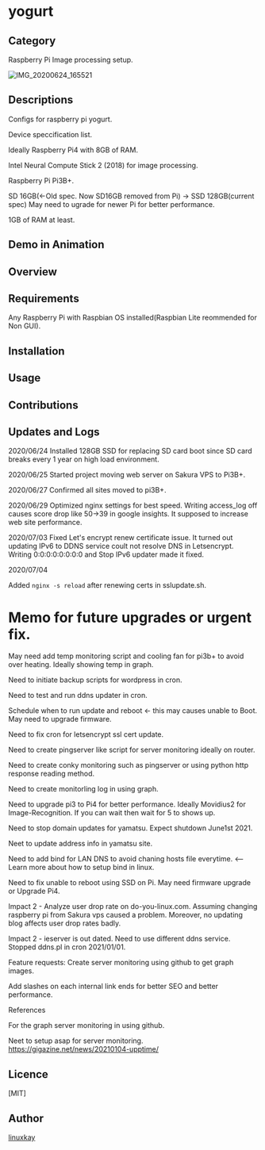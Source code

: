 # yogurt 

## Category

Raspberry Pi Image processing setup.

![IMG_20200624_165521](https://user-images.githubusercontent.com/9047935/85963539-37a46900-b9f1-11ea-88ea-3d644a08c2be.jpg)


## Descriptions

Configs for raspberry pi yogurt.

Device speccification list.

Ideally Raspberry Pi4 with 8GB of RAM.

Intel Neural Compute Stick 2 (2018) for image processing.

Raspberry Pi Pi3B+.

SD 16GB(←Old spec. Now SD16GB removed from Pi) -> SSD 128GB(current spec) May need to ugrade for newer Pi for better performance.

1GB of RAM at least.
 
## Demo in Animation

## Overview

## Requirements

Any Raspberry Pi with Raspbian OS installed(Raspbian Lite reommended for Non GUI).

## Installation

## Usage

## Contributions

## Updates and Logs

2020/06/24 Installed 128GB SSD for replacing SD card boot since SD card breaks every 1 year on high load environment.

2020/06/25 Started project moving web server on Sakura VPS to Pi3B+.

2020/06/27 Confirmed all sites moved to pi3B+.

2020/06/29 Optimized nginx settings for best speed. Writing access_log off causes score drop like 50->39 in google insights. It supposed to increase web site performance.

2020/07/03 Fixed Let's encrypt renew certificate issue. It turned out updating IPv6 to DDNS service coult not resolve DNS in Letsencrypt. Writing 0:0:0:0:0:0:0:0 and Stop IPv6 updater made it fixed.

2020/07/04 

Added `nginx -s reload` after renewing certs in sslupdate.sh.

# Memo for future upgrades or urgent fix.

May need add temp monitoring script and cooling fan for pi3b+ to avoid over heating. Ideally showing temp in graph.

Need to initiate backup scripts for wordpress in cron.

Need to test and run ddns updater in cron.

Schedule when to run update and reboot <- this may causes unable to Boot. May need to upgrade firmware.

Need to fix cron for letsencrypt ssl cert update.

Need to create pingserver like script for server monitoring ideally on router. 

Need to create conky monitoring such as pingserver or using python http response reading method.

Need to create monitorling log in using graph.

Need to upgrade pi3 to Pi4 for better performance. Ideally Movidius2 for Image-Recognition. If you can wait then wait for 5 to shows up.

Need to stop domain updates for yamatsu. Expect shutdown June1st 2021.

Neet to update address info in yamatsu site.

Need to add bind for LAN DNS to avoid chaning hosts file everytime. <-- Learn more about how to setup bind in linux.

Need to fix unable to reboot using SSD on Pi. May need firmware upgrade or Upgrade Pi4.

Impact 2 - Analyze user drop rate on do-you-linux.com. Assuming changing raspberry pi from Sakura vps caused a problem. Moreover, no updating blog affects user drop rates badly.

Impact 2 - ieserver is out dated. Need to use different ddns service. Stopped ddns.pl in cron 2021/01/01.

Feature requests: Create server monitoring using github to get graph images.

Add slashes on each internal link ends for better SEO and better performance.

References

For the graph server monitoring in using github.

Neet to setup asap for server monitoring. https://gigazine.net/news/20210104-upptime/

## Licence

[MIT]

## Author

[linuxkay](https://github.com/linuxkay)

